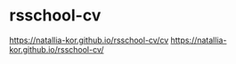 # rsschool-cv
https://natallia-kor.github.io/rsschool-cv/cv
https://natallia-kor.github.io/rsschool-cv/
